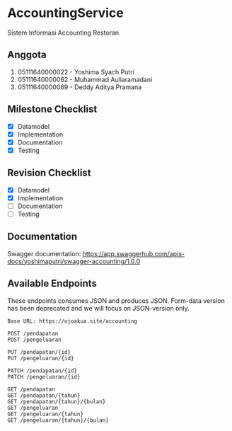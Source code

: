 # AccountingService

Sistem Informasi Accounting Restoran. 

## Anggota

1. 05111640000022 - Yoshima Syach Putri
2. 05111640000062 - Muhammad Auliaramadani
3. 05111640000069 - Deddy Aditya Pramana

## Milestone Checklist

- [x] Datamodel
- [x] Implementation
- [x] Documentation
- [x] Testing

## Revision Checklist
- [x] Datamodel
- [x] Implementation
- [ ] Documentation
- [ ] Testing

## Documentation

Swagger documentation: 
https://app.swaggerhub.com/apis-docs/yoshimaputri/swagger-accounting/1.0.0

## Available Endpoints

These endpoints consumes JSON and produces JSON. Form-data version has been deprecated and we will focus on JSON-version only.

```
Base URL: https://ojoakua.site/accounting

POST /pendapatan
POST /pengeluaran

PUT /pendapatan/{id}
PUT /pengeluaran/{id}

PATCH /pendapatan/{id}
PATCH /pengeluaran/{id}

GET /pendapatan
GET /pendapatan/{tahun}
GET /pendapatan/{tahun}/{bulan}
GET /pengeluaran
GET /pengeluaran/{tahun}
GET /pengeluaran/{tahun}/{bulan}
```

